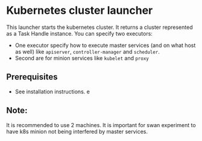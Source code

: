 # Kubernetes cluster launcher

This launcher starts the kubernetes cluster. It returns a cluster represented as a Task Handle instance.
You can specify two executors:
- One executor specify how to execute master services (and on what host as well) like `apiserver`, `controller-manager` and `scheduler`.
- Second are for minion services  like `kubelet` and `proxy`

## Prerequisites

- See installation instructions.
e
## Note:

It is recommended to use 2 machines. It is important for
swan experiment to have k8s minion not being interfered by master services.

